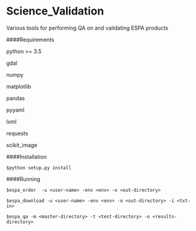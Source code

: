 # Science_Validation
Various tools for performing QA on and validating ESPA products

####Requirements

python >= 3.5

gdal

numpy

matplotlib

pandas

pyyaml

lxml

requests

scikit_image

####Installation

``$python setup.py install``

####Running

````$espa_order  -u <user-name> -env <env> -o <out-directory> ````

````$espa_download -u <user-name> -env <env> -o <out-directory> -i <txt-in>````

``$espa_qa -m <master-directory> -t <test-directory> -o <results-directory>``

